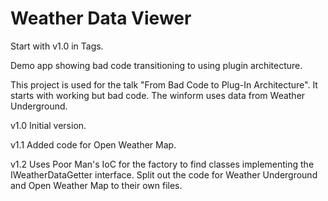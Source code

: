 # Weather Data Viewer

Start with v1.0 in Tags.

Demo app showing bad code transitioning to using plugin architecture.

This project is used for the talk "From Bad Code to Plug-In Architecture". It starts with working but bad code. The winform uses data from Weather Underground. 

v1.0 Initial version.

v1.1 Added code for Open Weather Map.

v1.2 Uses Poor Man's IoC for the factory to find classes implementing the IWeatherDataGetter interface. Split out the code for Weather Underground and Open Weather Map to their own files.
